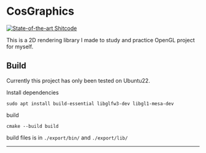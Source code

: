 # CosGraphics

[![State-of-the-art Shitcode](https://img.shields.io/static/v1?label=State-of-the-art&message=Shitcode&color=7B5804)](https://github.com/trekhleb/state-of-the-art-shitcode)

This is a 2D rendering library I made to study and practice OpenGL project for myself.

## Build

Currently this project has only been tested on Ubuntu22.

Install dependencies

```
sudo apt install build-essential libglfw3-dev libgl1-mesa-dev
```

build
```
cmake --build build
```

build files is in `./export/bin/` and `./export/lib/`

---